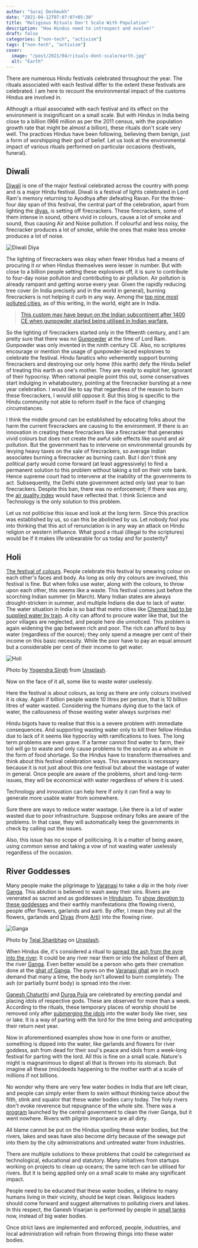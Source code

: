 ```yaml
---
author: "Suraj Deshmukh"
date: "2021-04-12T07:07:07+05:30"
title: "Religious Rituals Don't Scale With Population"
description: "How Hindus need to introspect and evolve!"
draft: false
categories: ["non-tech", "activism"]
tags: ["non-tech", "activism"]
cover:
  image: "/post/2021/04/rituals-dont-scale/earth.jpg"
  alt: "Earth"
---
```


There are numerous Hindu festivals celebrated throughout the year. The rituals associated with each festival differ to the extent these festivals are celebrated. I am here to recount the environmental impact of the customs Hindus are involved in.

Although a ritual associated with each festival and its effect on the environment is insignificant on a small scale. But with Hindus in India being close to a billion (966 million as per the 2011 census, with the population growth rate that might be almost a billion), these rituals don't scale very well. The practices Hindus have been following, believing them benign, just a form of worshipping their god of belief. Let us look at the environmental impact of various rituals performed on particular occasions (festivals, funeral).

## Diwali

[Diwali](https://en.wikipedia.org/wiki/Diwali) is one of the major festival celebrated across the country with pomp and is a major Hindu festival. Diwali is a festival of lights celebrated in Lord Ram's memory returning to Ayodhya after defeating Ravan. For the three-four day span of this festival, the central part of the celebration, apart from lighting the [diyas](https://en.wikipedia.org/wiki/Oil_lamp), is setting off firecrackers. These firecrackers, some of them intense in sound, others vivid in colours, cause a lot of smoke and sound, thus causing Air and Noise pollution. If colourful and less noisy, the firecracker produces a lot of smoke, while the ones that make less smoke produces a lot of noise.

![Diwali Diya](/post/2021/04/rituals-dont-scale/diya.jpg "Diwali Diya")

The lighting of firecrackers was okay when fewer Hindus had a means of procuring it or when Hindus themselves were lesser in number. But with close to a billion people setting these explosives off, it is sure to contribute to four-day noise pollution and contributing to air pollution. Air pollution is already rampant and getting worse every year. Given the rapidly reducing tree cover (in India precisely and in the world in general), burning firecrackers is not helping it curb in any way. Among the [top nine most polluted cities](https://en.wikipedia.org/wiki/Air_pollution#Cities), as of this writing, in the world, eight are in India.

> [This custom may have begun on the Indian subcontinent after 1400 CE when gunpowder started being utilised in Indian warfare.](https://en.wikipedia.org/wiki/Firecracker#India)

So the lighting of firecrackers started only in the fifteenth century, and I am pretty sure that there was no [Gunpowder](https://en.wikipedia.org/wiki/Gunpowder#China) at the time of Lord Ram. Gunpowder was only invented in the ninth century CE. Also, no scriptures encourage or mention the usage of gunpowder-laced explosives to celebrate the festival. Hindu fanatics who vehemently support burning firecrackers and destroying our only home (this earth) defy the Hindu belief of treating this earth as one's mother. They are ready to exploit her, ignorant of their hypocrisy. When rational people point this out, some conservatives start indulging in whataboutery, pointing at the firecracker bursting at a new year celebration. I would like to say that regardless of the reason to burn these firecrackers, I would still oppose it. But this blog is specific to the Hindu community not able to reform itself in the face of changing circumstances.

I think the middle ground can be established by educating folks about the harm the current firecrackers are causing to the environment. If there is an innovation in creating these firecrackers like a firecracker that generates vivid colours but does not create the awful side effects like sound and air pollution. But the government has to intervene on environmental grounds by levying heavy taxes on the sale of firecrackers, so average Indian associates burning a firecracker as burning cash. But I don't think any political party would come forward (at least aggressively) to find a permanent solution to this problem without taking a toll on their vote bank. Hence supreme court had to intervene at the inability of the governments to act. Subsequently, the Delhi state government acted only last year to ban firecrackers. Despite this ban, there was no enforcement; if there was any, the [air quality index](https://www.thehindu.com/news/cities/Delhi/worst-air-quality-on-deepavali-in-four-years/article33104493.ece) would have reflected that. I think Science and Technology is the only solution to this problem.

Let us not politicise this issue and look at the long term. Since this practice was established by us, so can this be abolished by us. Let nobody fool you into thinking that this act of renunciation is in any way an attack on Hindu religion or western influence. What good a ritual (illegal to the scriptures) would be if it makes life unbearable for us today and for posterity?

## Holi

[The festival of colours](https://en.wikipedia.org/wiki/Holi). People celebrate this festival by smearing colour on each other's faces and body. As long as only dry colours are involved, this festival is fine. But when folks use water, along with the colours, to throw upon each other, this seems like a waste. This festival comes just before the scorching Indian summer (in March). Many Indian states are always drought-stricken in summer, and multiple Indians die due to lack of water. The water situation in India is so bad that metro cities like [Chennai had to be supplied water by train](https://www.livemint.com/news/india/first-train-carrying-50-wagons-of-water-is-on-its-way-to-chennai-from-vellore-1562906892126.html). A city can afford to procure water like that, but the poor villages are neglected, and people here die unnoticed. This problem is again widening the gap between rich and poor. The rich can afford to buy water (regardless of the source); they only spend a meagre per cent of their income on this basic necessity. While the poor have to pay an equal amount but a considerable per cent of their income to get water.

![Holi](/post/2021/04/rituals-dont-scale/holi.jpg "Holi")

Photo by [Yogendra Singh](https://unsplash.com/@yogendras31) from [Unsplash](https://unsplash.com).

Now on the face of it all, some like to waste water uselessly.

Here the festival is about colours, as long as there are only colours involved it is okay. Again if billion people waste 10 litres per person, that is 10 billion litres of water wasted. Considering the humans dying due to the lack of water, the callousness of those wasting water always surprises me!

Hindu bigots have to realise that this is a severe problem with immediate consequences. And supporting wasting water only to kill their fellow Hindus due to lack of it seems like hypocrisy with ramifications to lives. The long term problems are even grave. If a farmer cannot find water to farm, their toil will go to waste and only cause problems to the society as a whole in the form of food shortage. So the Hindus have to transform themselves and think about this festival celebration ways. This awareness is necessary because it is not just about this one festival but about the wastage of water in general. Once people are aware of the problems, short and long-term issues, they will be economical with water regardless of where it is used.

Technology and innovation can help here if only it can find a way to generate more usable water from somewhere.

Sure there are ways to reduce water wastage. Like there is a lot of water wasted due to poor infrastructure. Suppose ordinary folks are aware of the problems. In that case, they will automatically keep the governments in check by calling out the issues.

Also, this issue has no scope of politicising. It is a matter of being aware, using common sense and taking a vow of not wasting water uselessly regardless of the occasion.

## River Goddesses

Many people make the pilgrimage to [Varanasi](https://en.wikipedia.org/wiki/Varanasi) to take a dip in the holy river [Ganga](https://en.wikipedia.org/wiki/Ganges). This ablution is believed to wash away their sins. Rivers are venerated as sacred and as goddesses in [Hinduism](https://en.wikipedia.org/wiki/Rivers_in_Hinduism). To [show devotion to these goddesses](https://en.wikipedia.org/wiki/Ganges#Embodiment_of_sacredness) and their earthly manifestations (the flowing rivers), people offer flowers, garlands and aarti. By offer, I mean they put all the flowers, garlands and [Diyas](https://en.wikipedia.org/wiki/Diya_(lamp)) (from [Arti](https://en.wikipedia.org/wiki/Arti_(Hinduism))) into the flowing river.

![Ganga](/post/2021/04/rituals-dont-scale/ganga.jpg "Ganga")

Photo by [Tejal Shanbhag](https://unsplash.com/@tejalshanbhag) on [Unsplash](https://unsplash.com).

When Hindus die, it's considered a ritual to [spread the ash from the pyre into the river](https://en.wikipedia.org/wiki/Cremation#Indian_religions). It could be any river near them or into the holiest of them all, the river [Ganga](https://en.wikipedia.org/wiki/Ganges). Even better would be a person who gets their cremation done at the [ghat of Ganga](https://en.wikipedia.org/wiki/Ghats_in_Varanasi#Cremation_on_ghats). The pyres on the [Varanasi ghat](https://en.wikipedia.org/wiki/Ghats_in_Varanasi) are in much demand that many a time, the body isn't allowed to burn completely. The ash (or partially burnt body) is spread into the river.

[Ganesh Chaturthi](https://en.wikipedia.org/wiki/Ganesh_Chaturthi) and [Durga Puja](https://en.wikipedia.org/wiki/Durga_Puja) are celebrated by erecting pandal and placing idols of respective gods. These are observed for more than a week. According to the rituals, these temporary places of worship should be removed only after [submerging the idols](https://en.wikipedia.org/wiki/Ganesh_Chaturthi#Visarjan/Nimajjinam) into the water body like river, sea or lake. It is a way of parting with the lord for the time being and anticipating their return next year.

Now in aforementioned examples show how in one form or another, something is dipped into the water, like garlands and flowers for river goddess, ash from dead for their soul's peace and idols from a week-long festival for parting with the lord. All this is fine on a small scale. Nature's might is magnanimous to digest all that is thrown into its stomach. But imagine all these (mis)deeds happening to the mother earth at a scale of millions if not billions.

No wonder why there are very few water bodies in India that are left clean, and people can simply enter them to swim without thinking twice about the filth, stink and squalor that these water bodies carry today. The holy rivers don't evoke reverence but repugnance of the whole site. There was a [program](https://en.wikipedia.org/wiki/Pollution_of_the_Ganges#Namami_Gange_Programme) launched by the central government to clean the river Ganga, but it went nowhere. Rivers with pilgrim importance are all dirty.

All blame cannot be put on the Hindus spoiling these water bodies, but the rivers, lakes and seas have also become dirty because of the sewage put into them by the city administrations and untreated water from industries.

There are multiple solutions to these problems that could be categorised as technological, educational and statutory. Many initiatives from startups working on projects to clean up oceans; the same tech can be utilised for rivers. But it is being applied only on a small scale to make any significant impact.

People need to be educated that these water bodies, a lifeline to many humans living in their vicinity, should be kept clean. Religious leaders should come forward and suggest alternatives to polluting rivers and lakes. In this respect, the Ganesh Visarjan is performed by people in [small tanks](https://www.thebetterindia.com/113139/special-tanks-hyderabad-will-keep-lakes-green-ganesh-chaturthi/) now, instead of big water bodies.

Once strict laws are implemented and enforced, people, industries, and local administration will refrain from throwing things into these water bodies.
